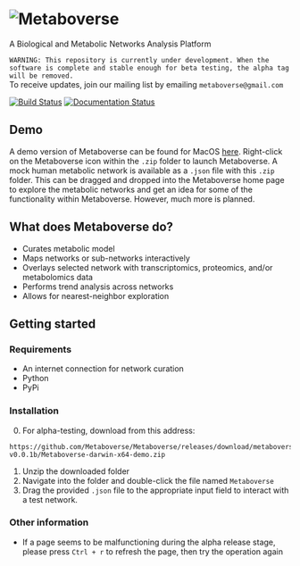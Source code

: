 # ![Metaboverse](https://raw.githubusercontent.com/Metaboverse/Metaboverse/master/docs/images/metaboverse_banner.png)

A Biological and Metabolic Networks Analysis Platform

`WARNING: This repository is currently under development. When the software is complete and stable enough for beta testing, the alpha tag will be removed.`   
To receive updates, join our mailing list by emailing `metaboverse@gmail.com`

[![Build Status](https://travis-ci.org/Metaboverse/Metaboverse.svg?branch=master)](https://travis-ci.org/Metaboverse/Metaboverse)
[![Documentation Status](https://readthedocs.org/projects/metaboverse/badge/?version=latest)](https://metaboverse.readthedocs.io/en/latest/?badge=latest)

## Demo
A demo version of Metaboverse can be found for MacOS [here](https://github.com/Metaboverse/Metaboverse/releases/download/metaboverse-v0.0.1b/Metaboverse-darwin-x64-demo.zip). Right-click on the Metaboverse icon within the `.zip` folder to launch Metaboverse. A mock human metabolic network is available as a `.json` file with this `.zip` folder. This can be dragged and dropped into the Metaboverse home page to explore the metabolic networks and get an idea for some of the functionality within Metaboverse. However, much more is planned.

## What does Metaboverse do?
- Curates metabolic model
- Maps networks or sub-networks interactively
- Overlays selected network with transcriptomics, proteomics, and/or metabolomics data
- Performs trend analysis across networks
- Allows for nearest-neighbor exploration

## Getting started

### Requirements
- An internet connection for network curation
- Python
- PyPi

### Installation
0. For alpha-testing, download from this address:
```
https://github.com/Metaboverse/Metaboverse/releases/download/metaboverse-v0.0.1b/Metaboverse-darwin-x64-demo.zip
```
1. Unzip the downloaded folder
2. Navigate into the folder and double-click the file named `Metaboverse`
3. Drag the provided `.json` file to the appropriate input field to interact with a test network.

### Other information
- If a page seems to be malfunctioning during the alpha release stage, please press `Ctrl + r` to refresh the page, then try the operation again

